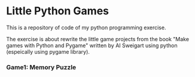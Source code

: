 # Little Python Games

This is a repository of code of my python programming exercise.

The exercise is about rewrite the little game projects from the book "Make games with Python and Pygame" written by AI Sweigart using python (espeically using pygame library).

### Game1: Memory Puzzle

